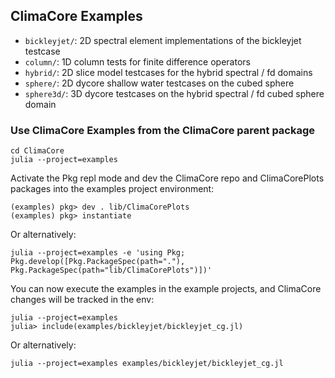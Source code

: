 ## ClimaCore Examples

* `bickleyjet/`: 2D spectral element implementations of the bickleyjet testcase
* `column/`: 1D column tests for finite difference operators
* `hybrid/`: 2D slice model testcases for the hybrid spectral / fd domains
* `sphere/`: 2D dycore shallow water testcases on the cubed sphere
* `sphere3d/`: 3D dycore testcases on the hybrid spectral / fd cubed sphere domain


### Use ClimaCore Examples from the ClimaCore parent package

    cd ClimaCore
    julia --project=examples

Activate the Pkg repl mode and dev the ClimaCore repo and ClimaCorePlots packages into the examples project environment:

    (examples) pkg> dev . lib/ClimaCorePlots
    (examples) pkg> instantiate

Or alternatively:

    julia --project=examples -e 'using Pkg; Pkg.develop([Pkg.PackageSpec(path="."), Pkg.PackageSpec(path="lib/ClimaCorePlots")])'

You can now execute the examples in the example projects, and ClimaCore changes will be tracked in the env:

    julia --project=examples
    julia> include(examples/bickleyjet/bickleyjet_cg.jl)

Or alternatively:

    julia --project=examples examples/bickleyjet/bickleyjet_cg.jl